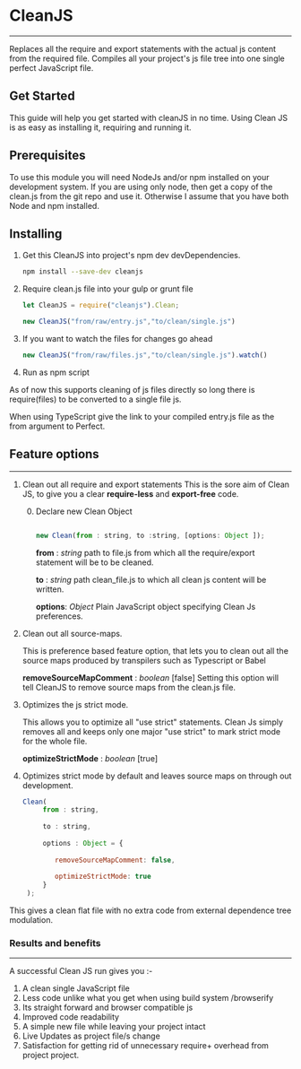 # CleanJS
----
Replaces all the require and export statements with the actual js content from the required file.
Compiles all your project's js file tree into one single perfect JavaScript file.

## Get Started
This guide will help you get started with cleanJS in no time. 
Using Clean JS is as easy as installing it, requiring and running it. 

## Prerequisites

To use this module you will need NodeJs and/or npm installed on your development system.
If you are using only node, then get a copy of the clean.js from the git repo and use it. 
Otherwise I  assume that you have both Node and npm installed.

## Installing


1. Get this CleanJS into  project's npm dev devDependencies.

    ```bash
    npm install --save-dev cleanjs
    ```
   
2. Require clean.js file into your gulp or grunt file
    ```javascript
    let CleanJS = require("cleanjs").Clean;
    
    new CleanJS("from/raw/entry.js","to/clean/single.js")
    ```
3. If you want to watch the files for changes go ahead

    ```javascript
    new CleanJS("from/raw/files.js","to/clean/single.js").watch()
    ```
4. Run as npm script
    

As of now  this supports cleaning of js files directly so long there is require(files) to be converted to a single file js.

When using TypeScript give the link to your compiled entry.js file as the from argument to Perfect. 

## Feature options
-----

1. Clean out all require and export statements
    This is the sore aim of Clean JS, to give you a clear **require-less**  and **export-free** code.
    
    0. Declare new Clean Object 
    
        ```javascript
        
        new Clean(from : string, to :string, [options: Object ]);
        ```
         **from** : *string*
                path to file.js from which all the require/export statement will be to be cleaned.
                
         **to** : *string* 
                path clean_file.js to which all clean js content will be written.
                
         **options**: *Object*
                Plain JavaScript object specifying Clean Js preferences.
    
2. Clean out all source-maps.

    This is preference based feature option, that lets you to clean out all the source maps produced
    by transpilers such as Typescript or Babel
    
    **removeSourceMapComment** : *boolean* [false]
         Setting this option will tell CleanJS to remove source maps from the clean.js file.
    
3. Optimizes the js strict mode.

    This allows you to optimize all "use strict" statements. Clean Js simply removes all and 
    keeps  only one  major "use strict" to mark strict mode for the whole file.
    
    **optimizeStrictMode** : *boolean* [true]


4. Optimizes strict mode by default and leaves source maps on through out development.

    ```javascript
    Clean(
         from : string, 
         
         to : string, 
         
         options : Object = {
         
            removeSourceMapComment: false, 
            
            optimizeStrictMode: true
         }
     );
    ```
    

This gives a  clean flat file with no extra code from external dependence tree modulation.


### Results and benefits
----
A successful Clean JS run gives you :-

1. A clean single JavaScript file 
2. Less code unlike what you get when using build system /browserify
3. Its straight forward and browser compatible js
4. Improved code readability
5. A simple new file while leaving your project intact
6. Live Updates as  project file/s  change 
7. Satisfaction for getting rid of unnecessary require+ overhead from project project.



